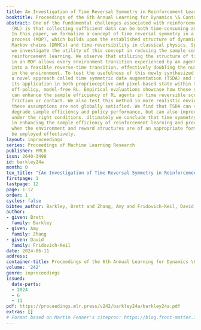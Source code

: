 ```yaml
---
title: An Investigation of Time Reversal Symmetry in Reinforcement Learning
booktitle: Proceedings of the 6th Annual Learning for Dynamics \& Control Conference
abstract: One of the fundamental challenges associated with reinforcement learning
  (RL) is that collecting sufficient data can be both time-consuming and expensive.
  In this paper, we formalize a concept of time reversal symmetry in a Markov decision
  process (MDP), which builds upon the established structure of dynamically reversible
  Markov chains (DRMCs) and time-reversibility in classical physics. Specifically,
  we investigate the utility of this concept in reducing the sample complexity of
  reinforcement learning. We observe that utilizing the structure of time reversal
  in an MDP allows every environment transition experienced by an agent to be transformed
  into a feasible reverse-time transition, effectively doubling the number of experiences
  in the environment. To test the usefulness of this newly synthesized data, we develop
  a novel approach called time symmetric data augmentation (TSDA) and investigate
  its application in both proprioceptive and pixel-based state within the realm of
  off-policy, model-free RL. Empirical evaluations showcase how these synthetic transitions
  can enhance the sample efficiency of RL agents in time reversible scenarios without
  friction or contact. We also test this method in more realistic environments where
  these assumptions are not globally satisfied. We find that TSDA can significantly
  degrade sample efficiency and policy performance, but can also improve sample efficiency
  under the right conditions. Ultimately we conclude that time symmetry shows promise
  in enhancing the sample efficiency of reinforcement learning and provide guidance
  when the environment and reward structures are of an appropriate form for TSDA to
  be employed effectively.
layout: inproceedings
series: Proceedings of Machine Learning Research
publisher: PMLR
issn: 2640-3498
id: barkley24a
month: 0
tex_title: "{An Investigation of Time Reversal Symmetry in Reinforcement Learning}"
firstpage: 1
lastpage: 12
page: 1-12
order: 1
cycles: false
bibtex_author: Barkley, Brett and Zhang, Amy and Fridovich-Keil, David
author:
- given: Brett
  family: Barkley
- given: Amy
  family: Zhang
- given: David
  family: Fridovich-Keil
date: 2024-06-11
address:
container-title: Proceedings of the 6th Annual Learning for Dynamics \& Control Conference
volume: '242'
genre: inproceedings
issued:
  date-parts:
  - 2024
  - 6
  - 11
pdf: https://proceedings.mlr.press/v242/barkley24a/barkley24a.pdf
extras: []
# Format based on Martin Fenner's citeproc: https://blog.front-matter.io/posts/citeproc-yaml-for-bibliographies/
---
```

